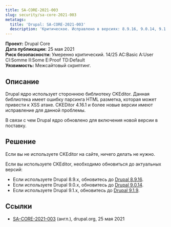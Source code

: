 ```yaml
---
title: SA-CORE-2021-003
slug: security/sa-core-2021-003
metatags:
  title: 'Drupal: SA-CORE-2021-003'
  description: 'Критическое. Исправлено в версиях: 8.9.16, 9.0.14, 9.1.9.'
---
```


**Проект:** Drupal Core\
**Дата публикации:** 25 мая 2021\
**Риск безопасности:** Умеренно критический. 14/25 AC:Basic A:User CI:Somme II:Some E:Proof TD:Default\
**Уязвимость:** Межсайтовый скриптинг.

## Описание

Drupal ядро использует стороннюю библиотеку CKEditor. Данная библиотека имеет ошибку парсинга HTML разметка, которая может привести к XSS атаке. CKEDitor 4.16.1 и более новые версии имеют исправление для данной проблемы.

В связи с чем Drupal ядро обновлено для включения новой версии в поставку.

## Решение

Если вы не используете CKEditor на сайте, ничего делать не нужно.

Если вы используете CKEditor, необходимо обновиться до актуальных версий:

- Если используете Drupal 8.9.x, обновитесь до [Drupal 8.9.16](../../../releases/8/8.9.x/8.9.16/index.md).
- Если используете Drupal 9.0.x, обновитесь до [Drupal 9.0.14](../../../releases/9/9.0.x/9.0.14/index.md).
- Если используете Drupal 9.1.x, обновитесь до [Drupal 9.1.9](../../../releases/9/9.1.x/9.1.9/index.md).

## Ссылки

- [SA-CORE-2021-003](https://www.drupal.org/sa-core-2021-003) (англ.), drupal.org, 25 мая 2021